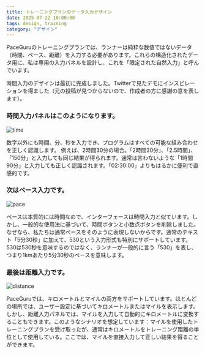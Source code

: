 ```yaml
---
title: トレーニングプランのデータ入力デザイン
date: 2025-07-22 10:00:00
tags: design, training
category: "デザイン"
---
```

PaceGuruのトレーニングプランでは、ランナーは純粋な数値ではないデータ（時間、ペース、距離）を入力する必要があります。これらの構造化されたデータ用に、私は専用の入力パネルを設計し、これを「限定された自然入力」と呼んでいます。

時間入力のデザインは最初に完成しました。Twitterで見たデモにインスピレーションを得ました（元の投稿が見つからないので、作成者の方に感謝の意を表します）。

### 時間入力パネルはこのようになります。
![time](/blog/en/images/input/timeInput.png)

数字以外にも時間、分、秒を入力でき、プログラムはすべての可能な組み合わせを正しく認識します。
例えば、2時間30分の場合。「2時間30分」、「2.5時間」、「150分」と入力しても同じ結果が得られます。通常は言わないような「1時間90分」と入力しても正しく認識されます。「02:30:00」よりもはるかに便利で直感的です。

### 次はペース入力です。
![pace](/blog/en/images/input/paceInput.png)

ペースは本質的には時間なので、インターフェースは時間入力と似ています。しかし、一般的な使用法に基づいて、時間ボタンと小数点ボタンを削除しました。なぜなら、私たちは通常ペースをそのように表現しないからです。通常のテキスト「5分30秒」に加えて、530という入力形式も特別にサポートしています。530は530秒を意味するのではなく、ランナーが一般的に言う「530」を表し、つまり1kmあたり5分30秒のペースを意味します。

### 最後は距離入力です。
![distance](/blog/en/images/input/distanceInput.png)

PaceGuruでは、キロメートルとマイルの両方をサポートしています。ほとんどの場所では、ユーザー設定に基づいてキロメートルまたはマイルを表示します。しかし、距離入力パネルでは、マイルを入力して自動的にキロメートルに変換することもできます。このようなシナリオを想定しています：マイルを使用したトレーニングプランを受け取ったが、通常はキロメートルをトレーニング距離の単位として使用している。ここでは、マイルを直接入力して正しい結果を得ることができます。